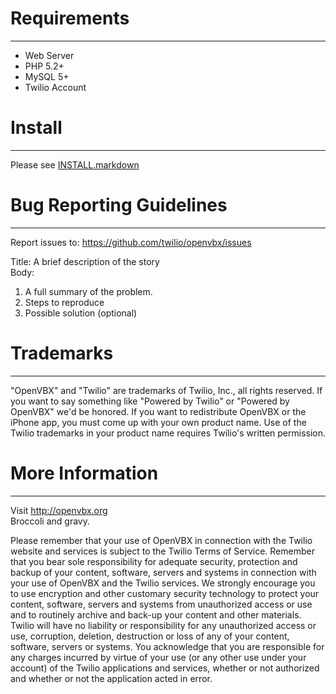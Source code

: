 # Requirements
-----------------------------
 * Web Server
 * PHP 5.2+
 * MySQL 5+
 * Twilio Account

# Install
-----------------------------
Please see [INSTALL.markdown](https://github.com/twilio/OpenVBX/blob/master/INSTALL.markdown)

# Bug Reporting Guidelines
-----------------------------
Report issues to:
https://github.com/twilio/openvbx/issues

Title: A brief description of the story  
Body:  

1. A full summary of the problem.  
2. Steps to reproduce  
3. Possible solution (optional)

# Trademarks
-----------------------------
"OpenVBX" and "Twilio" are trademarks of Twilio, Inc., all rights 
reserved. If you want to say something like "Powered by Twilio" or 
"Powered by OpenVBX" we'd be honored. If you want to redistribute 
OpenVBX or the iPhone app, you must come up with your own product name. 
Use of the Twilio trademarks in your product name requires Twilio's 
written permission.

# More Information
-----------------------------
Visit http://openvbx.org  
Broccoli and gravy.


Please remember that your use of OpenVBX in connection with the Twilio 
website and services is subject to the Twilio Terms of Service. 
Remember that you bear sole responsibility for adequate security,
protection and backup of your content, software, servers and systems in
connection with your use of OpenVBX and the Twilio services. We strongly
encourage you to use encryption and other customary security technology
to protect your content, software, servers and systems from unauthorized
access or use and to routinely archive and back-up your content and
other materials. Twilio will have no liability or responsibility for any
unauthorized access or use, corruption, deletion, destruction or loss of
any of your content, software, servers or systems.  You acknowledge that
you are responsible for any charges incurred by virtue of your use (or
any other use under your account) of the Twilio applications and
services, whether or not authorized and whether or not the application
acted in error.

